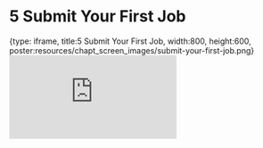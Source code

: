 # 5 Submit Your First Job
 
{type: iframe, title:5 Submit Your First Job, width:800, height:600, poster:resources/chapt_screen_images/submit-your-first-job.png}
![](https://hutchdatascience.org/FH_Cluster_101/submit-your-first-job.html)
 

 
